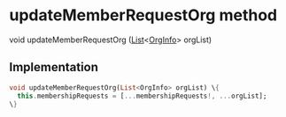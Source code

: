 


# updateMemberRequestOrg method








void updateMemberRequestOrg
([List](https://api.flutter.dev/flutter/dart-core/List-class.html)&lt;[OrgInfo](../../models_organization_org_info/OrgInfo-class.md)> orgList)








## Implementation

```dart
void updateMemberRequestOrg(List<OrgInfo> orgList) \{
  this.membershipRequests = [...membershipRequests!, ...orgList];
\}
```







